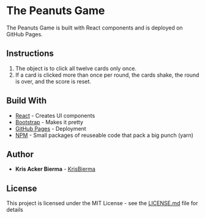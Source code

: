 # The Peanuts Game

The Peanuts Game is built with React components and is deployed on GitHub Pages. 

## Instructions

1. The object is to click all twelve cards only once.
2. If a card is clicked more than once per round, the cards shake, the round is over, and the score is reset. 

## Build With

* [React](https://reactjs.org/) - Creates UI components
* [Bootstrap](https://getbootstrap.com/) - Makes it pretty
* [GitHub Pages](https://pages.github.com/) - Deployment
* [NPM](https://www.npmjs.com/) - Small packages of reuseable code that pack a big punch (yarn)


## Author

* **Kris Acker Bierma** - [KrisBierma](https://github.com/KrisBierma)

## License

This project is licensed under the MIT License - see the [LICENSE.md](LICENSE.md) file for details